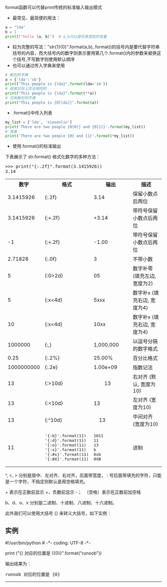 format函数可以代替print传统的标准输入输出模式
* 最常见、最简便的用法：
```python
a = "lda"
b = 1
print(f"hello {a, b}")  # a,b可以是任意类型的变量
```
* 较为完整的写法："str{1}{0}".format(a,b),.format()的括号内是要代替字符串括号的内容，而大括号内的数字则表示要用第几个.format()内的参数来替换这个括号,不写数字则使用默认顺序
* 也可以通过传入字典来使用
```python
# 解包的字典
a = {'lda':'sb'}
print("This people is {lda}".format(lda='sb'))
# 或者实际上完全相同的
print("This people is {lda}".format(**a))
# 没有解包的字典
print("This people is {0[lda]}".format(a))
```
* .format()中传入列表
```python
my_list = ['lda', 'xiesenlin']
print('There are two people {0[0]} and {0[1]}'.format(my_list))
# 或者
print('There are two people {0} and {1}'.format(*my_list))
```  

* 使用.format()的标准输出

<p>下表展示了 str.format() 格式化数字的多种方法：</p>
<pre>
&gt;&gt;&gt; print("{:.2f}".format(3.1415926))
3.14
</pre>
<table class="reference">
<tbody><tr><th width="10%">数字</th><th width="30%">格式</th><th width="30%">输出
</th><th width="30%">描述</th></tr>
<tr><td> 3.1415926 </td>
    <td> {:.2f} </td>
    <td> 3.14 </td>
    <td> 保留小数点后两位 </td>
</tr>
<tr><td> 3.1415926 </td>
    <td> {:+.2f} </td>
    <td> +3.14 </td>
    <td> 带符号保留小数点后两位 </td>
</tr>
<tr><td> -1 </td>
    <td> {:+.2f} </td>
    <td> -1.00 </td>
    <td> 带符号保留小数点后两位 </td>
</tr>
<tr><td> 2.71828 </td>
    <td> {:.0f} </td>
    <td> 3 </td>
    <td> 不带小数 </td>
</tr>
<tr><td> 5 </td>
    <td> {:0&gt;2d} </td>
    <td> 05 </td>
    <td> 数字补零 (填充左边, 宽度为2) </td>
</tr>
<tr><td> 5 </td>
    <td> {:x&lt;4d} </td>
    <td> 5xxx </td>
    <td> 数字补x (填充右边, 宽度为4) </td>
</tr>
<tr><td> 10 </td>
    <td> {:x&lt;4d} </td>
    <td> 10xx </td>
    <td> 数字补x (填充右边, 宽度为4) </td>
</tr>
<tr><td> 1000000 </td>
    <td> {:,} </td>
    <td> 1,000,000 </td>
    <td> 以逗号分隔的数字格式 </td>
</tr>
<tr><td> 0.25 </td>
    <td> {:.2%} </td>
    <td> 25.00% </td>
    <td> 百分比格式 </td>
</tr>
<tr><td> 1000000000 </td>
    <td> {:.2e} </td>
    <td> 1.00e+09 </td>
    <td> 指数记法 </td>
</tr>
<tr><td> 13 </td>
    <td> {:&gt;10d} </td>
    <td>&nbsp;&nbsp;&nbsp;&nbsp;&nbsp;&nbsp;&nbsp;&nbsp;13</td>
    <td> 右对齐 (默认, 宽度为10) </td>
</tr>
<tr><td> 13 </td>
    <td> {:&lt;10d} </td>
    <td> 13 </td>
    <td> 左对齐 (宽度为10)</td>
</tr>
<tr><td> 13 </td>
    <td> {:^10d} </td>
    <td> &nbsp;&nbsp;&nbsp;&nbsp;13 </td>
    <td> 中间对齐 (宽度为10) </td>
</tr>
<tr><td> 11 </td>
    <td><pre>'{:b}'.format(11)
'{:d}'.format(11)
'{:o}'.format(11)
'{:x}'.format(11)
'{:#x}'.format(11)
'{:#X}'.format(11)</pre></td>
    <td><pre>1011
11
13
b
0xb
0XB
</pre></td>
    <td> 进制</td>
</tr>
</tbody></table>
<p><span class="marked">^</span>, <span class="marked">&lt;</span>, <span class="marked">&gt;</span> 分别是居中、左对齐、右对齐，后面带宽度， <span class="marked">:</span> 号后面带填充的字符，只能是一个字符，不指定则默认是用空格填充。</p><p>
<span class="marked">+</span> 表示在正数前显示 <span class="marked">+</span>，负数前显示 <span class="marked">-</span>；<span class="marked">&nbsp;</span> （空格）表示在正数前加空格</p>
<p>b、d、o、x 分别是二进制、十进制、八进制、十六进制。</p>

<p>此外我们可以使用大括号 <span class="marked">{}</span> 来转义大括号，如下实例：</p>

<div class="example"> 
<h2 class="example">实例</h2> 
<div class="example_code">
<div class="hl-main"><span class="hl-comment">#!/usr/bin/python</span><span class="hl-code">
</span><span class="hl-comment"># -*- coding: UTF-8 -*-</span><span class="hl-code">
 
</span><span class="hl-identifier">print</span><span class="hl-code"> </span><span class="hl-brackets">(</span><span class="hl-quotes">&quot;</span><span class="hl-string">{} 对应的位置是 {{0}}</span><span class="hl-quotes">&quot;</span><span class="hl-code">.</span><span class="hl-identifier">format</span><span class="hl-brackets">(</span><span class="hl-quotes">&quot;</span><span class="hl-string">runoob</span><span class="hl-quotes">&quot;</span><span class="hl-brackets">)</span><span class="hl-brackets">)</span></div>
</div>
</div><p>输出结果为：</p>
<pre>
runoob 对应的位置是 {0}
</pre><hr>
